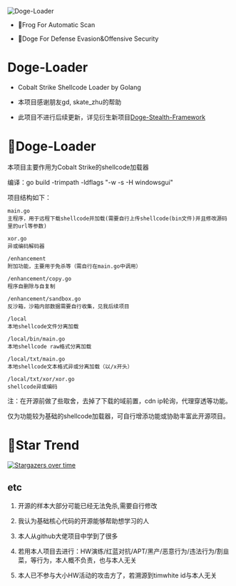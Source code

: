 ![Doge-Loader](https://socialify.git.ci/timwhitez/Doge-Loader/image?description=1&font=Raleway&forks=1&issues=1&language=1&logo=https%3A%2F%2Favatars1.githubusercontent.com%2Fu%2F36320909&owner=1&pattern=Circuit%20Board&stargazers=1&theme=Light)

- 🐸Frog For Automatic Scan

- 🐶Doge For Defense Evasion&Offensive Security

# Doge-Loader
- Cobalt Strike Shellcode Loader by Golang

- 本项目感谢朋友gd, skate_zhu的帮助

- 此项目不进行后续更新，详见衍生新项目[Doge-Stealth-Framework](https://github.com/timwhitez/Doge-Stealth-Framework)

# 🐶Doge-Loader
本项目主要作用为Cobalt Strike的shellcode加载器

编译：go build -trimpath -ldflags "-w -s -H windowsgui"

项目结构如下：
```
main.go
主程序，用于远程下载shellcode并加载(需要自行上传shellcode(bin文件)并且修改源码里的url等参数)

xor.go
异或编码解码器

/enhancement
附加功能，主要用于免杀等（需自行在main.go中调用）

/enhancement/copy.go
程序自删除与自复制

/enhancement/sandbox.go
反沙箱，沙箱内部数据需要自行收集，见我后续项目

/local
本地shellcode文件分离加载

/local/bin/main.go
本地shellcode raw格式分离加载

/local/txt/main.go
本地shellcode文本格式异或分离加载（以/x开头）

/local/txt/xor/xor.go
shellcode异或编码
```
注：在开源前做了些取舍，去掉了下载的域前置，cdn ip轮询，代理穿透等功能。

仅为功能较为基础的shellcode加载器，可自行增添功能或协助丰富此开源项目。

# 🚀Star Trend
[![Stargazers over time](https://starchart.cc/timwhitez/Doge-Loader.svg)](https://starchart.cc/timwhitez/Doge-Loader)


## etc
1. 开源的样本大部分可能已经无法免杀,需要自行修改

2. 我认为基础核心代码的开源能够帮助想学习的人
 
3. 本人从github大佬项目中学到了很多
 
4. 若用本人项目去进行：HW演练/红蓝对抗/APT/黑产/恶意行为/违法行为/割韭菜，等行为，本人概不负责，也与本人无关

5. 本人已不参与大小HW活动的攻击方了，若溯源到timwhite id与本人无关
